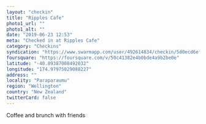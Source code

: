 ```yaml
---
layout: "checkin"
title: "Ripples Cafe"
photo1_url: ""
photo1_alt: ""
date: "2019-06-23 12:53"
meta: "Checked in at Ripples Cafe"
category: "Checkins"
syndication: "https://www.swarmapp.com/user/492614834/checkin/5d0ecd6ef2a1380008982d83"
foursquare: "https://foursquare.com/v/50c41382e4b0bde4a9b2be0e"
latitude: "-40.89387008492032"
longitude: "174.97975029088227"
address: ""
locality: "Paraparaumu"
region: "Wellington"
country: "New Zealand"
twitterCard: false
---
```

Coffee and brunch with friends
